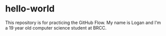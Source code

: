 # hello-world
This repository is for practicing the GitHub Flow.
My name is Logan and I'm a 19 year old computer science student at BRCC.
